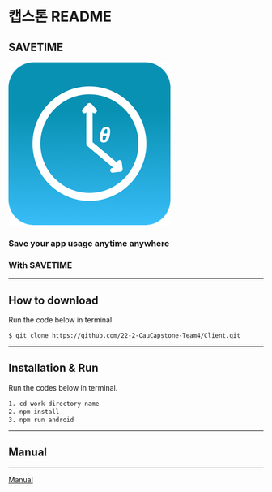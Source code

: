 # 캡스톤 README

## SAVETIME

![AppIcon](https://github.com/22-2-CauCapstone-Team4/Client/blob/develop/doc/savetime_icon.png)

### Save your app usage anytime anywhere

### With SAVETIME

---

## How to download

Run the code below in terminal.

```
$ git clone https://github.com/22-2-CauCapstone-Team4/Client.git
```

---

## Installation & Run

Run the codes below in terminal.

```
1. cd work directory name
2. npm install
3. npm run android
```

---

## Manual

---

[Manual](<https://github.com/22-2-CauCapstone-Team4/Client/blob/develop/doc/savetime_manual(eng).pdf>)
